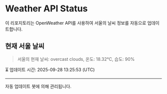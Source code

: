 
# Weather API Status

이 리포지토리는 OpenWeather API를 사용하여 서울의 날씨 정보를 자동으로 업데이트합니다.

## 현재 서울 날씨
> 서울의 현재 날씨: overcast clouds, 온도: 18.32°C, 습도: 90%

⏳ 업데이트 시간: 2025-09-28 13:25:53 (UTC)

---
자동 업데이트 봇에 의해 관리됩니다.
